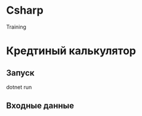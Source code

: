 # Csharp
Training

<h1>Кредтиный калькулятор</h1>
<h2>Запуск</h2>
<span>dotnet run</span>
<h2>Входные данные</h2>
<image scr="https://raw.githubusercontent.com/vova2plova/Csharp/main/Images/ex00_00.png"/>
